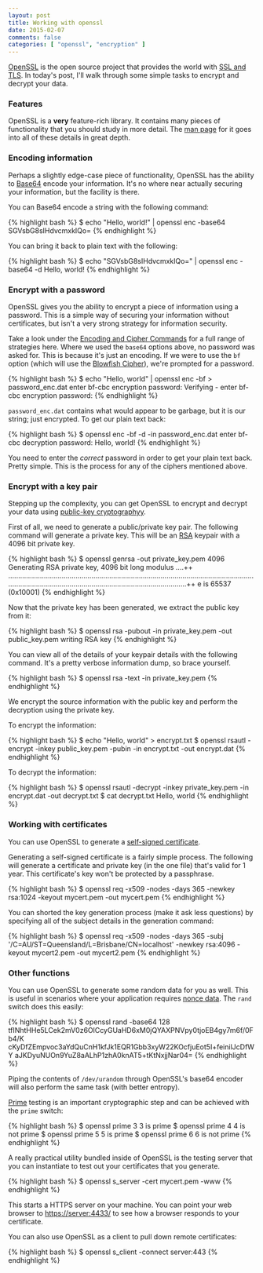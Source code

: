 ```yaml
---
layout: post
title: Working with openssl
date: 2015-02-07
comments: false
categories: [ "openssl", "encryption" ]
---
```


[OpenSSL](https://www.openssl.org/) is the open source project that provides the world with [SSL and TLS](http://en.wikipedia.org/wiki/Transport_Layer_Security). In today's post, I'll walk through some simple tasks to encrypt and decrypt your data.

### Features

OpenSSL is a <strong>very</strong> feature-rich library. It contains many pieces of functionality that you should study in more detail. The [man page](https://www.openssl.org/docs/apps/openssl.html) for it goes into all of these details in great depth.

### Encoding information

Perhaps a slightly edge-case piece of functionality, OpenSSL has the ability to [Base64](http://en.wikipedia.org/wiki/Base64) encode your information. It's no where near actually securing your information, but the facility is there.

You can Base64 encode a string with the following command:

{% highlight bash %}
$ echo "Hello, world!" | openssl enc -base64
SGVsbG8sIHdvcmxkIQo=
{% endhighlight %}

You can bring it back to plain text with the following:

{% highlight bash %} 
$ echo "SGVsbG8sIHdvcmxkIQo=" | openssl enc -base64 -d
Hello, world!
{% endhighlight %}

### Encrypt with a password

OpenSSL gives you the ability to encrypt a piece of information using a password. This is a simple way of securing your information without certificates, but isn't a very strong strategy for information security.

Take a look under the [Encoding and Cipher Commands](https://www.openssl.org/docs/apps/openssl.html#encoding_and_cipher_commands) for a full range of strategies here. Where we used the `base64` options above, no password was asked for. This is because it's just an encoding. If we were to use the `bf` option (which will use the [Blowfish Cipher](http://en.wikipedia.org/wiki/Blowfish_%28cipher%29)), we're prompted for a password.

{% highlight bash %}
$ echo "Hello, world" | openssl enc -bf > password_enc.dat
enter bf-cbc encryption password:
Verifying - enter bf-cbc encryption password:
{% endhighlight %}

`password_enc.dat` contains what would appear to be garbage, but it is our string; just encrypted. To get our plain text back:

{% highlight bash %}
$ openssl enc -bf -d -in password_enc.dat 
enter bf-cbc decryption password:
Hello, world!
{% endhighlight %}

You need to enter the <em>correct</em> password in order to get your plain text back. Pretty simple. This is the process for any of the ciphers mentioned above.

### Encrypt with a key pair

Stepping up the complexity, you can get OpenSSL to encrypt and decrypt your data using [public-key cryptographyy](http://en.wikipedia.org/wiki/Public-key_cryptography). 

First of all, we need to generate a public/private key pair. The following command will generate a private key. This will be an [RSA](http://en.wikipedia.org/wiki/RSA_(cryptosystem)) keypair with a 4096 bit private key.

{% highlight bash %}
$ openssl genrsa -out private_key.pem 4096
Generating RSA private key, 4096 bit long modulus
....++
......................................................................................................................................................................................................................++
e is 65537 (0x10001)
{% endhighlight %}

Now that the private key has been generated, we extract the public key from it:

{% highlight bash %}
$ openssl rsa -pubout -in private_key.pem -out public_key.pem
writing RSA key
{% endhighlight %}

You can view all of the details of your keypair details with the following command. It's a pretty verbose information dump, so brace yourself.

{% highlight bash %}
$ openssl rsa -text -in private_key.pem
{% endhighlight %}

We encrypt the source information with the public key and perform the decryption using the private key. 

To encrypt the information:

{% highlight bash %}
$ echo "Hello, world" > encrypt.txt
$ openssl rsautl -encrypt -inkey public_key.pem -pubin -in encrypt.txt -out encrypt.dat
{% endhighlight %}

To decrypt the information:

{% highlight bash %}
$ openssl rsautl -decrypt -inkey private_key.pem -in encrypt.dat -out decrypt.txt
$ cat decrypt.txt 
Hello, world
{% endhighlight %}

### Working with certificates

You can use OpenSSL to generate a [self-signed certificate](http://en.wikipedia.org/wiki/Self-signed_certificate).

Generating a self-signed certificate is a fairly simple process. The following will generate a certificate and private key (in the one file) that's valid for 1 year. This certificate's key won't be protected by a passphrase.

{% highlight bash %}
$ openssl req -x509 -nodes -days 365 -newkey rsa:1024 -keyout mycert.pem -out mycert.pem
{% endhighlight %}

You can shorted the key generation process (make it ask less questions) by specifying all of the subject details in the generation command:

{% highlight bash %}
$ openssl req -x509 -nodes -days 365 -subj '/C=AU/ST=Queensland/L=Brisbane/CN=localhost' -newkey rsa:4096 -keyout mycert2.pem -out mycert2.pem
{% endhighlight %}

### Other functions

You can use OpenSSL to generate some random data for you as well. This is useful in scenarios where your application requires [nonce data](http://en.wikipedia.org/wiki/Cryptographic_nonce). The `rand` switch does this easily:

{% highlight bash %}
$ openssl rand -base64 128
tfINhtHHe5LCek2mV0z6OlCcyGUaHD6xM0jQYAXPNVpy0tjoEB4gy7m6f/0Fb4/K
cKyDfZEmpvoc3aYdQuCnH1kfJk1EQR1Gbb3xyW22KOcfjuEot5I+feinilJcDfWY
aJKDyuNUOn9YuZ8aALhP1zhA0knAT5+tKtNxjjNar04=
{% endhighlight %}

Piping the contents of `/dev/urandom` through OpenSSL's base64 encoder will also perform the same task (with better entropy).

[Prime](http://en.wikipedia.org/wiki/Prime_number) testing is an important cryptographic step and can be achieved with the `prime` switch:

{% highlight bash %}
$ openssl prime 3
3 is prime
$ openssl prime 4
4 is not prime
$ openssl prime 5
5 is prime
$ openssl prime 6
6 is not prime
{% endhighlight %}

A really practical utility bundled inside of OpenSSL is the testing server that you can instantiate to test out your certificates that you generate.

{% highlight bash %}
$ openssl s_server -cert mycert.pem -www
{% endhighlight %}

This starts a HTTPS server on your machine. You can point your web browser to [https://server:4433/](https://server:4433/) to see how a browser responds to your certificate.

You can also use OpenSSL as a client to pull down remote certificates:

{% highlight bash %}
$ openssl s_client -connect server:443
{% endhighlight %}

